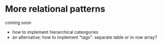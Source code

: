# More relational patterns

coming soon

- how to implement hierarchical cateogories
- an alternative: how to implement "tags": separate table or in-row array?


